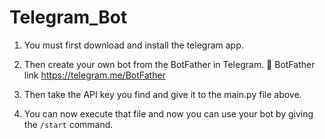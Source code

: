 # Telegram_Bot

1. You must first download and install the telegram app.

2. Then create your own bot from the BotFather in Telegram.
🔗 BotFather link https://telegram.me/BotFather

3. Then take the API key you find and give it to the main.py file above.
 
4. You can now execute that file and now you can use your bot by giving the `/start` command.
